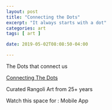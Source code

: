 ```yaml
---
layout: post
title: "Connecting the Dots"
excerpt: "It always starts with a dot"
categories: art
tags: [ art ]

date: 2019-05-02T08:08:50-04:00

---
```


The Dots that connect us

[Connecting The Dots](https://slabs.tech/connectingthedots.com/)

Curated Rangoli Art from 25+ years

Watch this space for  : Mobile App

